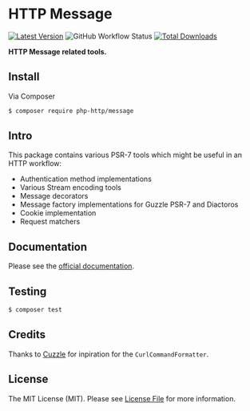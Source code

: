 # HTTP Message

[![Latest Version](https://img.shields.io/github/release/php-http/message.svg?style=flat-square)](https://github.com/php-http/message/releases)
![GitHub Workflow Status](https://img.shields.io/github/workflow/status/php-http/message/CI?style=flat-square)
[![Total Downloads](https://img.shields.io/packagist/dt/php-http/message.svg?style=flat-square)](https://packagist.org/packages/php-http/message)

**HTTP Message related tools.**


## Install

Via Composer

``` bash
$ composer require php-http/message
```


## Intro

This package contains various PSR-7 tools which might be useful in an HTTP workflow:

- Authentication method implementations
- Various Stream encoding tools
- Message decorators
- Message factory implementations for Guzzle PSR-7 and Diactoros
- Cookie implementation
- Request matchers


## Documentation

Please see the [official documentation](http://docs.php-http.org/en/latest/message.html).


## Testing

``` bash
$ composer test
```


## Credits

Thanks to [Cuzzle](https://github.com/namshi/cuzzle) for inpiration for the `CurlCommandFormatter`.


## License

The MIT License (MIT). Please see [License File](LICENSE) for more information.
